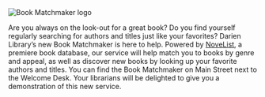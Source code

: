 <div class="row margin-bottom-20">
<div class="col-md-6 col-md-offset-3">
<img class="img-responsive" src="/uploads/logos/book_matchmaker_logo.png" alt="Book Matchmaker logo" />
</div>
</div>

<div class="row margin-bottom-10">
<div class="col-md-10 col-md-offset-1">

Are you always on the look-out for a great book? Do you find yourself regularly searching for authors and titles just like your favorites? Darien Library’s new Book Matchmaker is here to help. Powered by [NoveList](/search?search=NoveList&filter=ResearchResource "NoveList"), a premiere book database, our service will help match you to books by genre and appeal, as well as discover new books by looking up your favorite authors and titles. You can find the Book Matchmaker on Main Street next to the Welcome Desk. Your librarians will be delighted to give you a demonstration of this new service. 
</div>
</div>